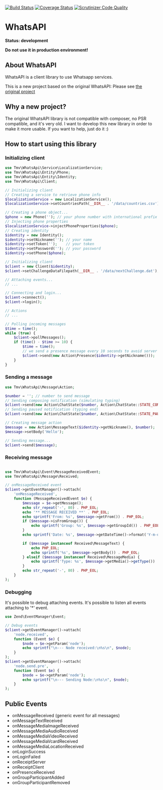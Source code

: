 [![Build Status](https://travis-ci.org/thomasvargiu/TmvWhatsApi.png?branch=master)](https://travis-ci.org/thomasvargiu/TmvWhatsApi)
[![Coverage Status](https://coveralls.io/repos/thomasvargiu/TmvWhatsApi/badge.png?branch=master)](https://coveralls.io/r/thomasvargiu/TmvWhatsApi?branch=master)
[![Scrutinizer Code Quality](https://scrutinizer-ci.com/g/thomasvargiu/TmvWhatsApi/badges/quality-score.png?s=c66994bc72499c4771de0e22fb8f257b75685552)](https://scrutinizer-ci.com/g/thomasvargiu/TmvWhatsApi/)

# WhatsAPI

**Status: development**

**Do not use it in production environment!**

## About WhatsAPI

WhatsAPI is a client library to use Whatsapp services.

This is a new project based on the original WhatsAPI:
Please see [the original project](https://github.com/venomous0x/WhatsAPI)

## Why a new project?

The original WhatsAPI library is not compatible with composer, no PSR compatible, and it's very old.
I want to develop this new library in order to make it more usable.
If you want to help, just do it :)

## How to start using this library

### Initializing client ###

```php
use Tmv\WhatsApi\Service\LocalizationService;
use Tmv\WhatsApi\Entity\Phone;
use Tmv\WhatsApi\Entity\Identity;
use Tmv\WhatsApi\Client;

// Initializing client
// Creating a service to retrieve phone info
$localizationService = new LocalizationService();
$localizationService->setCountriesPath(__DIR__ . '/data/countries.csv');

// Creating a phone object...
$phone = new Phone(''); // your phone number with international prefix
// Injecting phone properties
$localizationService->injectPhoneProperties($phone);
// Creating identity
$identity = new Identity();
$identity->setNickname(''); // your name
$identity->setToken('');    // your token
$identity->setPassword(''); // your password
$identity->setPhone($phone);

// Initializing client
$client = new Client($identity);
$client->setChallengeDataFilepath(__DIR__ . '/data/nextChallenge.dat');

// Attaching events...
// ...

// Connecting and login...
$client->connect();
$client->login();

// Actions
// ...

// Polling incoming messages
$time = time();
while (true) {
    $client->pollMessages();
    if (time() - $time >= 10) {
        $time = time();
        // we send a presence message every 10 seconds to avoid server disconnection
        $client->send(new Action\Presence($identity->getNickname()));
    }
}
```

### Sending a message ###

```php
use Tmv\WhatsApi\Message\Action;

$number = ''; // number to send message
// Sending composing notification (simulating typing)
$client->send(new Action\ChatState($number, Action\ChatState::STATE_COMPOSING));
// Sending paused notification (typing end)
$client->send(new Action\ChatState($number, Action\ChatState::STATE_PAUSED));

// Creating message action
$message = new Action\MessageText($identity->getNickname(), $number);
$message->setBody('Hello');

// Sending message...
$client->send($message);
```

### Receiving message ###

```php

use Tmv\WhatsApi\Event\MessageReceivedEvent;
use Tmv\WhatsApi\Message\Received;

// onMessageReceived event
$client->getEventManager()->attach(
    'onMessageReceived',
    function (MessageReceivedEvent $e) {
        $message = $e->getMessage();
        echo str_repeat('-', 80) . PHP_EOL;
        echo '** MESSAGE RECEIVED **' . PHP_EOL;
        echo sprintf('From: %s', $message->getFrom()) . PHP_EOL;
        if ($message->isFromGroup()) {
            echo sprintf('Group: %s', $message->getGroupId()) . PHP_EOL;
        }
        echo sprintf('Date: %s', $message->getDateTime()->format('Y-m-d H:i:s')) . PHP_EOL;

        if ($message instanceof Received\MessageText) {
            echo PHP_EOL;
            echo sprintf('%s', $message->getBody()) . PHP_EOL;
        } elseif ($message instanceof Received\MessageMedia) {
            echo sprintf('Type: %s', $message->getMedia()->getType()) . PHP_EOL;
        }
        echo str_repeat('-', 80) . PHP_EOL;
    }
);
```

### Debugging ###

It's possible to debug attaching events. It's possible to listen all events attaching to '*' event.

```php
use Zend\EventManager\Event;

// Debug events
$client->getEventManager()->attach(
    'node.received',
    function (Event $e) {
        $node = $e->getParam('node');
        echo sprintf("\n--- Node received:\n%s\n", $node);
    }
);
$client->getEventManager()->attach(
    'node.send.pre',
    function (Event $e) {
        $node = $e->getParam('node');
        echo sprintf("\n--- Sending Node:\n%s\n", $node);
    }
);
```

## Public Events ##

- onMessageReceived (generic event for all messages)
- onMessageTextReceived
- onMessageMediaImageReceived
- onMessageMediaAudioReceived
- onMessageMediaVideoReceived
- onMessageMediaVcardReceived
- onMessageMediaLocationReceived
- onLoginSuccess
- onLoginFailed
- onReceiptServer
- onReceiptClient
- onPresenceReceived
- onGroupParticipantAdded
- onGroupParticipantRemoved